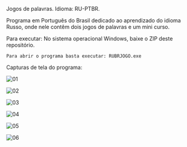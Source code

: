 Jogos de palavras. Idioma: RU-PTBR.

Programa em Português do Brasil dedicado ao aprendizado do idioma Russo, onde nele contêm dois jogos de palavras e um mini curso. 

Para executar:
No sistema operacional Windows, baixe o ZIP deste repositório.

    Para abrir o programa basta executar: RUBRJOGO.exe

Capturas de tela do programa:

![01](Screenshots/01.png)


![02](Screenshots/02.png)


![03](Screenshots/03.png)


![04](Screenshots/04.png)


![05](Screenshots/05.png)

![06](Screenshots/06.png)
